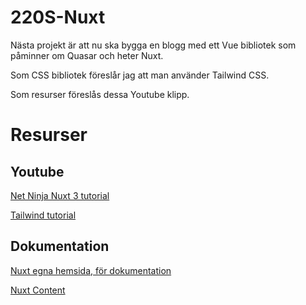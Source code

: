 # 220S-Nuxt

Nästa projekt är att nu ska bygga en blogg med ett Vue bibliotek som påminner om Quasar och heter Nuxt.

Som CSS bibliotek föreslår jag att man använder Tailwind CSS.

Som resurser föreslås dessa Youtube klipp.

# Resurser

## Youtube
<a href="https://www.youtube.com/playlist?list=PL4cUxeGkcC9haQlqdCQyYmL_27TesCGPC">Net Ninja Nuxt 3 tutorial</a>

<a href="https://www.youtube.com/watch?v=ft30zcMlFao">Tailwind tutorial</a>

## Dokumentation
<a href="https://nuxt.com/">Nuxt egna hemsida, för dokumentation</a>

<a href="https://content.nuxtjs.org/">Nuxt Content</a>

